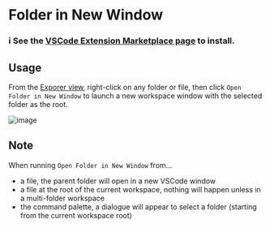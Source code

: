 # Folder in New Window

### ℹ️ See the [VSCode Extension Marketplace page](https://marketplace.visualstudio.com/items?itemName=shouples-dev.folder-in-new-window) to install.

## Usage

From the [Exporer view](https://code.visualstudio.com/docs/getstarted/userinterface#_explorer-view), right-click on any folder or file, then click `Open Folder in New Window` to launch a new workspace window with the selected folder as the root.

![image](https://github.com/user-attachments/assets/82a249d5-c9e0-4c23-a3fd-f9e56346f241)

## Note
When running `Open Folder in New Window` from...
- a file, the parent folder will open in a new VSCode window
- a file at the root of the current workspace, nothing will happen unless in a multi-folder workspace
- the command palette, a dialogue will appear to select a folder (starting from the current workspace root)
